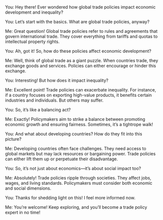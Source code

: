 You: Hey there! Ever wondered how global trade policies impact economic development and inequality?

You: Let’s start with the basics. What are global trade policies, anyway?

Me: Great question! Global trade policies refer to rules and agreements that govern international trade. They cover everything from tariffs and quotas to intellectual property rights.

You: Ah, got it! So, how do these policies affect economic development?

Me: Well, think of global trade as a giant puzzle. When countries trade, they exchange goods and services. Policies can either encourage or hinder this exchange.

You: Interesting! But how does it impact inequality?

Me: Excellent point! Trade policies can exacerbate inequality. For instance, if a country focuses on exporting high-value products, it benefits certain industries and individuals. But others may suffer.

You: So, it’s like a balancing act?

Me: Exactly! Policymakers aim to strike a balance between promoting economic growth and ensuring fairness. Sometimes, it’s a tightrope walk!

You: And what about developing countries? How do they fit into this picture?

Me: Developing countries often face challenges. They need access to global markets but may lack resources or bargaining power. Trade policies can either lift them up or perpetuate their disadvantage.

You: So, it’s not just about economics—it’s about social impact too?

Me: Absolutely! Trade policies ripple through societies. They affect jobs, wages, and living standards. Policymakers must consider both economic and social dimensions.

You: Thanks for shedding light on this! I feel more informed now.

Me: You’re welcome! Keep exploring, and you’ll become a trade policy expert in no time!

